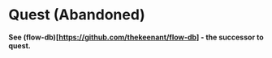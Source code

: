 # Quest (Abandoned)

**See (flow-db)[https://github.com/thekeenant/flow-db] - the successor to quest.**
